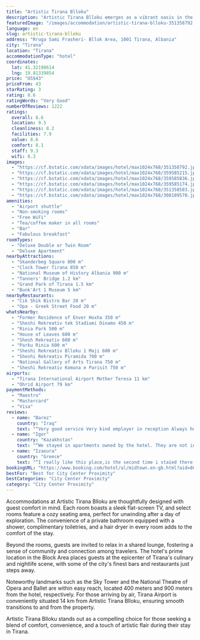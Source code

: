 ```yaml
---
title: "Artistic Tirana Blloku"
description: "Artistic Tirana Blloku emerges as a vibrant oasis in the heart of Tirana's bustling Blloku Area, a mere 800 meters from the iconic Skenderberg Square."
featuredImage: "/images/accommodation/artistic-tirana-blloku-351358792.jpg"
language: en
slug: artistic-tirana-blloku
address: "Rruga Sami Frasheri- Bllok Area, 1001 Tirana, Albania"
city: "Tirana"
location: "Tirana"
accommodationType: "hotel"
coordinates:
  lat: 41.32198614
  lng: 19.81339854
price: "US$43"
priceFrom: 43
starRating: 3
rating: 8.6
ratingWords: "Very Good"
numberOfReviews: 1222
ratings:
  overall: 8.6
  location: 9.5
  cleanliness: 8.2
  facilities: 7.9
  value: 8.6
  comfort: 8.1
  staff: 9.3
  wifi: 8.3
images:
  - "https://cf.bstatic.com/xdata/images/hotel/max1024x768/351358792.jpg?k=f562e150d9ad42d6bd9c2b95b796da3a1cd1fbc50ce886fd7b746e1e7b83abde&o=&hp=1"
  - "https://cf.bstatic.com/xdata/images/hotel/max1024x768/359585215.jpg?k=9e2006e3c59e40cdf21d4bb2562042e202fe4431abfbc9555daafa1218c0887e&o=&hp=1"
  - "https://cf.bstatic.com/xdata/images/hotel/max1024x768/359585836.jpg?k=2a3cb7cddf603642ebbd8c3cf61e0ab9dd431a531bfa8ad0fd2db9dac82c76d6&o=&hp=1"
  - "https://cf.bstatic.com/xdata/images/hotel/max1024x768/359585174.jpg?k=78c2729bd482ab40633420177f4c7a06c7df7c200a3a592047f434df5aa82cfa&o=&hp=1"
  - "https://cf.bstatic.com/xdata/images/hotel/max1024x768/351358503.jpg?k=15c745c30b69f3399ad0eb53eae7b19b5692c92ffc5924ac7df4433505609949&o=&hp=1"
  - "https://cf.bstatic.com/xdata/images/hotel/max1024x768/308109570.jpg?k=6b10aa4b2b6bf2be9fc44e2f09744ceac68cecfb9f14f12266eacfcfdca52b99&o=&hp=1"
amenities:
  - "Airport shuttle"
  - "Non-smoking rooms"
  - "Free WiFi"
  - "Tea/coffee maker in all rooms"
  - "Bar"
  - "Fabulous breakfast"
roomTypes:
  - "Deluxe Double or Twin Room"
  - "Deluxe Apartment"
nearbyAttractions:
  - "Skanderbeg Square 800 m"
  - "Clock Tower Tirana 850 m"
  - "National Museum of History Albania 900 m"
  - "Tanners' Bridge 1.2 km"
  - "Grand Park of Tirana 1.5 km"
  - "Bunk'Art 1 Museum 5 km"
nearbyRestaurants:
  - "Cik Shik Bistro Bar 20 m"
  - "Opa - Greek Street Food 20 m"
whatsNearby:
  - "Former Residence of Enver Hoxha 350 m"
  - "Sheshi Rekreativ tek Stadiumi Dinamo 450 m"
  - "Rinia Park 500 m"
  - "House of Leaves 600 m"
  - "Shesh Rekreativ 600 m"
  - "Parku Rinia 600 m"
  - "Sheshi Rekreativ Blloku 1 Maji 600 m"
  - "Sheshi Rekreativ Piramida 700 m"
  - "National Gallery of Arts Tirana 750 m"
  - "Sheshi Rekreativ Komuna e Parisit 750 m"
airports:
  - "Tirana International Airport Mother Teresa 11 km"
  - "Ohrid Airport 79 km"
paymentMethods:
  - "Maestro"
  - "Mastercard"
  - "Visa"
reviews:
  - name: "Barez"
    country: "Iraq"
    text: "“Very good service Very kind employer in reception Always helpful Fair price for excellent hotel”"
  - name: "Igor"
    country: "Kazakhstan"
    text: "“We stayed in apartments owned by the hotel. They are not in the hotel building but across the street. They are bigger than in the photo, nice new renovation. There is an elevator, balcony, washer and dryer. The apartments have a great location....”"
  - name: "Izaoura"
    country: "Greece"
    text: "“I really like this place,is the second time i staied there . This time when i went,they had made the room warm and i really apreciated it,very thoughtful!”"
bookingURL: "https://www.booking.com/hotel/al/midtown.en-gb.html?aid=8035640"
bestFor: "Best for City Center Proximity"
bestCategories: "City Center Proximity"
category: "City Center Proximity"
---
```


Accommodations at Artistic Tirana Blloku are thoughtfully designed with guest comfort in mind. Each room boasts a sleek flat-screen TV, and select rooms feature a cozy seating area, perfect for unwinding after a day of exploration. The convenience of a private bathroom equipped with a shower, complimentary toiletries, and a hair dryer in every room adds to the comfort of the stay.

Beyond the rooms, guests are invited to relax in a shared lounge, fostering a sense of community and connection among travelers. The hotel's prime location in the Block Area places guests at the epicenter of Tirana's culinary and nightlife scene, with some of the city's finest bars and restaurants just steps away.

Noteworthy landmarks such as the Sky Tower and the National Theatre of Opera and Ballet are within easy reach, located 400 meters and 900 meters from the hotel, respectively. For those arriving by air, Tirana Airport is conveniently situated 14 km from Artistic Tirana Blloku, ensuring smooth transitions to and from the property.

Artistic Tirana Blloku stands out as a compelling choice for those seeking a blend of comfort, convenience, and a touch of artistic flair during their stay in Tirana.